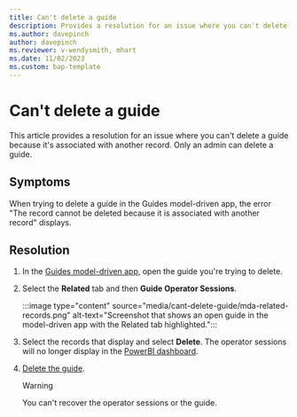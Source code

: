 ```yaml
---
title: Can't delete a guide
description: Provides a resolution for an issue where you can't delete a guide because it's associated to another record.
ms.author: davepinch
author: davepinch
ms.reviewer: v-wendysmith, mhart
ms.date: 11/02/2023
ms.custom: bap-template
---
```

# Can't delete a guide

This article provides a resolution for an issue where you can't delete a guide because it's associated with another record. Only an admin can delete a guide.

## Symptoms

When trying to delete a guide in the Guides model-driven app, the error "The record cannot be deleted because it is associated with another record" displays.

## Resolution

1. In the [Guides model-driven app,](/dynamics365/mixed-reality/guides/model-driven-app-overview) open the guide you're trying to delete.

1. Select the **Related** tab and then **Guide Operator Sessions**.

   :::image type="content" source="media/cant-delete-guide/mda-related-records.png" alt-text="Screenshot that shows an open guide in the model-driven app with the Related tab highlighted.":::

1. Select the records that display and select **Delete**. The operator sessions will no longer display in the [PowerBI dashboard](/dynamics365/mixed-reality/guides/analytics-guide).

1. [Delete the guide](/dynamics365/mixed-reality/guides/admin-deactivate-guide).

   > [!WARNING]
   > You can't recover the operator sessions or the guide.